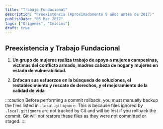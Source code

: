 ```yaml
---
title: "Trabajo Fundacional"  
description: "Preexistencia (Aproximadamente 9 años antes de 2017)"  
publishDate: "05 Mar 2017"  
tags: ["Origenes", "Inicios"]  
draft: true
---
```


## Preexistencia y Trabajo Fundacional

1. **Un grupo de mujeres realiza trabajo de apoyo a mujeres campesinas, víctimas del conflicto armado, madres cabeza de hogar y mujeres en estado de vulnerabilidad.**  


2. **Enfocan sus esfuerzos en la búsqueda de soluciones, el restablecimiento y rescate de derechos, y el mejoramiento de la calidad de vida**

:::caution
Before performing a commit rollback, you must manually backup the files listed in `.local.gitignore`. This is because files ignored by `.local.gitignore` are not tracked by Git and will be lost if you rollback the commit. Git will not restore these files as they were not committed or staged.
:::